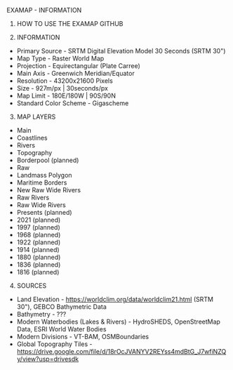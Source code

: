 EXAMAP - INFORMATION

1. HOW TO USE THE EXAMAP GITHUB


2. INFORMATION
- Primary Source - SRTM Digital Elevation Model 30 Seconds (SRTM 30") 
- Map Type - Raster World Map
- Projection - Equirectangular (Plate Carree)
- Main Axis - Greenwich Meridian/Equator
- Resolution - 43200x21600 Pixels
- Size - 927m/px | 30seconds/px
- Map Limit - 180E/180W | 90S/90N
- Standard Color Scheme - Gigascheme 


3. MAP LAYERS
- Main
 - Coastlines
 - Rivers
 - Topography
 - Borderpool (planned)
- Raw
 - Landmass Polygon
 - Maritime Borders
 - New Raw Wide Rivers
 - Raw Rivers
 - Raw Wide Rivers
- Presents (planned)
 - 2021 (planned)
 - 1997 (planned)
 - 1968 (planned)
 - 1922 (planned)
 - 1914 (planned)
 - 1880 (planned)
 - 1836 (planned)
 - 1816 (planned)

4. SOURCES
- Land Elevation - https://worldclim.org/data/worldclim21.html (SRTM 30"), GEBCO Bathymetric Data
- Bathymetry - ???
- Modern Waterbodies (Lakes & Rivers) - HydroSHEDS, OpenStreetMap Data, ESRI World Water Bodies
- Modern Divisions - VT-BAM, OSMBoundaries
- Global Topography Tiles - https://drive.google.com/file/d/18rOcJVANYV2REYss4mdBtG_J7wfiNZQy/view?usp=drivesdk 
